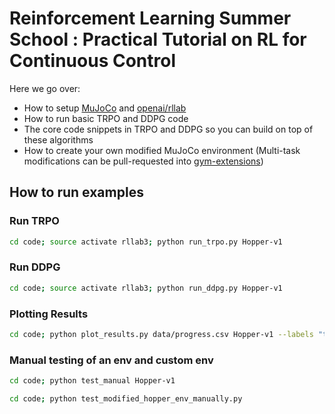 # Reinforcement Learning Summer School : Practical Tutorial on RL for Continuous Control

Here we go over:

+ How to setup <a href="http://www.mujoco.org/">MuJoCo</a> and <a href="https://github.com/openai/rllab">openai/rllab</a>
+ How to run basic TRPO and DDPG code
+ The core code snippets in TRPO and DDPG so you can build on top of these algorithms
+ How to create your own modified MuJoCo environment (Multi-task modifications can be pull-requested into <a href="https://github.com/Breakend/gym-extensions">gym-extensions</a>)


## How to run examples

### Run TRPO

```bash
cd code; source activate rllab3; python run_trpo.py Hopper-v1
```

### Run DDPG

```bash
cd code; source activate rllab3; python run_ddpg.py Hopper-v1
```

### Plotting Results

```bash
cd code; python plot_results.py data/progress.csv Hopper-v1 --labels "trpo"
```


### Manual testing of an env and custom env
```bash
cd code; python test_manual Hopper-v1
```

```bash
cd code; python test_modified_hopper_env_manually.py
```

